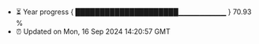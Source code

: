 - ⏳ Year progress { █████████████████████▁▁▁▁▁▁▁▁▁ } 70.93 %
- ⏰ Updated on Mon, 16 Sep 2024 14:20:57 GMT

